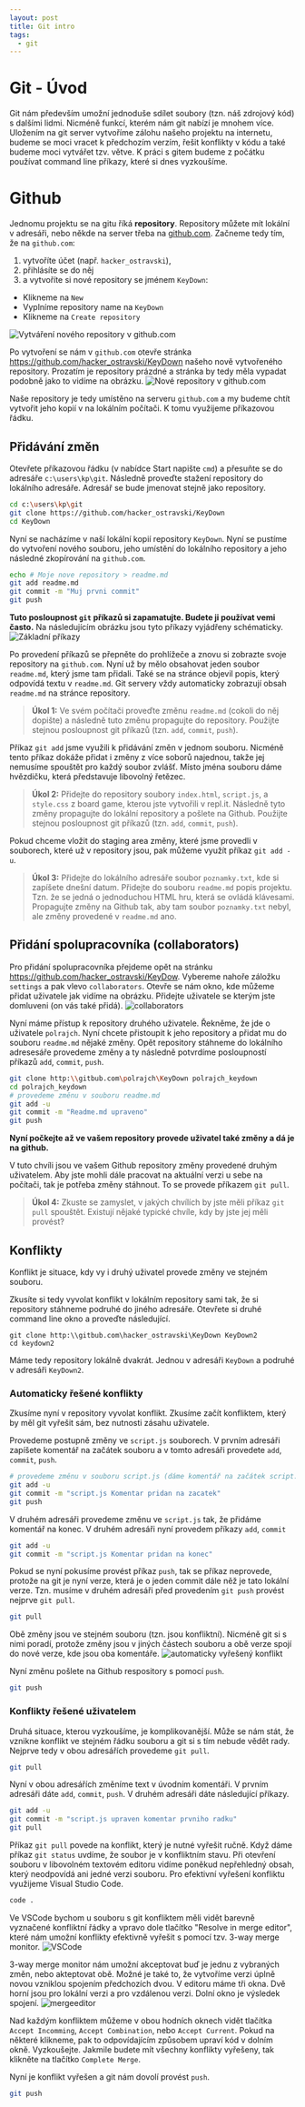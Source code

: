```yaml
---
layout: post
title: Git intro
tags:
  - git
---
```

# Git - Úvod
Git nám především umožní jednoduše sdílet soubory (tzn. náš zdrojový kód) s dalšími lidmi. Nicméně funkcí, kterém nám git nabízí je mnohem více. Uložením na git server vytvoříme zálohu našeho projektu na internetu, budeme se moci vracet k předchozím verzím, řešit konflikty v kódu a také budeme moci vytvářet tzv. větve. K práci s gitem budeme z počátku používat command line příkazy, které si dnes vyzkoušíme. 

# Github
Jednomu projektu se na gitu říká **repository**. Repository můžete mít lokální v adresáři, nebo někde na server třeba na [github.com](https://github.com/). Začneme tedy tím, že na `github.com`:
1. vytvoříte účet (např. `hacker_ostravski`),
2. přihlásíte se do něj
3. a vytvoříte si nové repository se jménem `KeyDown`:
  - Klikneme na `New`
  - Vyplníme repository name na `KeyDown`
  - Klikneme na `Create repository`

![Vytváření nového repository v github.com](images/git_new.png)

Po vytvoření se nám v `github.com` otevře stránka https://github.com/hacker_ostravski/KeyDown našeho nově vytvořeného repository. Prozatím je repository prázdné a stránka by tedy měla vypadat podobně jako to vidíme na obrázku.
![Nové repository v github.com](images/git_repository.png)

Naše repository je tedy umístěno na serveru `github.com` a my budeme chtít vytvořit jeho kopií v na lokálním počítači. K tomu využijeme příkazovou řádku.

## Přidávání změn

Otevřete příkazovou řádku (v nabídce Start napište `cmd`) a přesuňte se do adresáře `c:\users\kp\git`. Následně proveďte stažení repository do lokálního adresáře. Adresář se bude jmenovat stejně jako repository.
```bash
cd c:\users\kp\git
git clone https://github.com/hacker_ostravski/KeyDown
cd KeyDown
```

Nyní se nacházíme v naší lokální kopií repository `KeyDown`. Nyní se pustíme do vytvoření nového souboru, jeho umístění do lokálního repository a jeho následné zkopírování na `github.com`.
```bash
echo # Moje nove repository > readme.md
git add readme.md
git commit -m "Muj prvni commit"
git push
```

**Tuto posloupnost `git` příkazů si zapamatujte. Budete ji používat vemi často.** Na následujícím obrázku jsou tyto příkazy vyjádřeny schématicky. 
![Základní příkazy](images/git_basic.png)

Po provedení příkazů se přepněte do prohlížeče a znovu si zobrazte svoje repository na `github.com`. Nyní už by mělo obsahovat jeden soubor `readme.md`, který jsme tam přidali. Také se na stránce objevil popis, který odpovídá textu v `readme.md`. Git servery vždy automaticky zobrazují obsah `readme.md` na stránce repository.


> **Úkol 1:**
> Ve svém počítači proveďte změnu `readme.md`  (cokoli do něj dopište) a následně tuto změnu propagujte do repository. Použijte stejnou posloupnost git příkazů (tzn. `add`, `commit`, `push`).

Příkaz `git add` jsme využili k přidávání změn v jednom souboru. Nicméně tento příkaz dokáže přidat i změny z více soborů najednou, takže jej nemusíme spouštět pro každý soubor zvlášť. Místo jména souboru dáme hvězdičku, která představuje libovolný řetězec.

> **Úkol 2:**
> Přidejte do repository soubory `index.html`, `script.js`, a `style.css` z board game, kterou jste vytvořili v repl.it.  Následně tyto změny propagujte do lokální repository a pošlete na Github. Použijte stejnou posloupnost git příkazů (tzn. `add`, `commit`, `push`).

Pokud chceme vložit do staging area změny, které jsme provedli v souborech, které už v repository jsou, pak můžeme využít příkaz `git add -u`.

> **Úkol 3:**
> Přidejte do lokálního adresáře soubor `poznamky.txt`, kde si zapíšete dnešní datum. Přidejte do souboru `readme.md` popis projektu. Tzn. že se jedná o jednoduchou HTML hru, která se ovládá klávesami. Propagujte změny na Github tak, aby tam soubor `poznamky.txt` nebyl, ale změny provedené v `readme.md` ano.

## Přidání spolupracovníka (collaborators)
Pro přidání spolupracovníka přejdeme opět na stránku  https://github.com/hacker_ostravski/KeyDow. Vybereme nahoře záložku `settings` a pak vlevo `collaborators`. Otevře se nám okno, kde můžeme přidat uživatele jak vidíme na obrázku. Přidejte uživatele se kterým jste domluveni (on vás také přidá).
![collaborators](images/git_colaborator.png)

Nyní máme přístup k repository druhého uživatele. Řekněme, že jde o uživatele `polrajch`. Nyní chcete přistoupit k jeho repository a přidat mu do souboru `readme.md` nějaké změny. Opět repository stáhneme do lokálního adresesáře provedeme změny a ty následně potvrdíme posloupností příkazů `add`, `commit`, `push`.
```bash
git clone http:\\gitbub.com\polrajch\KeyDown polrajch_keydown
cd polrajch_keydown
# provedeme změnu v souboru readme.md
git add -u
git commit -m "Readme.md upraveno"
git push
```

**Nyní počkejte až ve vašem repository provede uživatel také změny a dá je na github.**

V tuto chvíli jsou ve vašem Github repository změny provedené druhým uživatelem. Aby jste mohli dále pracovat na aktuální verzi u sebe na počítači, tak je potřeba změny stáhnout. To se provede příkazem `git pull`.

> **Úkol 4:**
> Zkuste se zamyslet, v jakých chvílích by jste měli příkaz `git pull` spouštět. Existují nějaké typické chvíle, kdy by jste jej měli provést?

## Konflikty
Konflikt je situace, kdy vy i druhý uživatel provede změny ve stejném souboru. 

Zkusíte si tedy vyvolat konflikt v lokálním repository sami tak, že si repository stáhneme podruhé do jiného adresáře. Otevřete si druhé command line okno a proveďte následující.

```
git clone http:\\gitbub.com\hacker_ostravski\KeyDown KeyDown2
cd keydown2
```

Máme tedy repository lokálně dvakrát. Jednou v adresáři `KeyDown` a podruhé v adresáři `KeyDown2`.

### Automaticky řešené konflikty
Zkusíme nyní v repository vyvolat konflikt. Zkusíme začít konfliktem, který by měl git vyřešit sám, bez nutnosti zásahu uživatele.

Provedeme postupně změny ve `script.js` souborech. V prvním adresáři zapíšete komentář na začátek souboru a v tomto adresáři provedete `add`, `commit`, `push`. 
```bash
# provedeme změnu v souboru script.js (dáme komentář na začátek script.js)
git add -u
git commit -m "script.js Komentar pridan na zacatek"
git push
```

V druhém adresáři provedeme změnu ve `script.js` tak, že přidáme komentář na konec. V druhém adresáři nyní provedem příkazy `add`, `commit`
```bash
git add -u
git commit -m "script.js Komentar pridan na konec"
```

Pokud se nyní pokusíme provést příkaz `push`, tak se příkaz neprovede, protože na git je nyní verze, která je o jeden commit dále něž je tato lokální verze. Tzn. musíme v druhém adresáři před provedením `git push` provést nejprve `git pull`. 
```bash
git pull
```

Obě změny jsou ve stejném souboru (tzn. jsou konfliktní). Nicméně git si s nimi poradí, protože změny jsou v jiných částech souboru a obě verze spojí do nové verze, kde jsou oba komentáře. 
![automaticky vyřešený konflikt](images/git_automatic_merge.png)

Nyní změnu pošlete na Github respository s pomocí `push`.
```bash
git push
```

### Konflikty řešené uživatelem
Druhá situace, kterou vyzkoušíme, je komplikovanější. Může se nám stát, že vznikne konflikt ve stejném řádku souboru a git si s tím nebude vědět rady. Nejprve tedy v obou adresářích provedeme `git pull`.
```bash
git pull
```

Nyní v obou adresářích změníme text v úvodním komentáři. V prvním adresáři dáte `add`, `commit`, `push`. V druhém adresáři dáte následující příkazy.
```bash
git add -u
git commit -m "script.js upraven komentar prvniho radku"
git pull
```

Příkaz `git pull` povede na konflikt, který je nutné vyřešit ručně. Když dáme příkaz `git status` uvdíme, že soubor je v konfliktním stavu. Při otevření souboru v libovolném textovém editoru vidíme poněkud nepřehledný obsah, který neodpovídá ani jedné verzi souboru. Pro efektivní vyřešení konfliktu využijeme Visual Studio Code. 
```bash
code .
```

Ve VSCode bychom u souboru s git konfliktem měli vidět barevně vyznačené konfliktní řádky a vpravo dole tlačítko "Resolve in merge editor", které nám umožní konflikty efektivně vyřešit s pomocí tzv. 3-way merge monitor.
![VSCode](images/vscode.png)

3-way merge monitor nám umožní akceptovat buď je jednu z vybraných změn, nebo akteptovat obě. Možné je také to, že vytvoříme verzi úplně novou vzniklou spojením předchozích dvou. V editoru máme tři okna. Dvě horní jsou pro lokální verzi a pro vzdálenou verzi. Dolní okno je výsledek spojení. 
![mergeeditor](images/mergeeditor.png)

Nad každým konfliktem můžeme v obou hodních oknech vidět tlačítka `Accept Incomming`, `Accept Combination`, nebo `Accept Current`. Pokud na některé klikneme, pak to odpovídajícím způsobem upraví kód v dolním okně. Vyzkoušejte. Jakmile budete mít všechny konflikty vyřešeny, tak klikněte na tlačítko `Complete Merge`.

Nyní je konflikt vyřešen a git nám dovolí provést `push`.
```bash
git push
```



